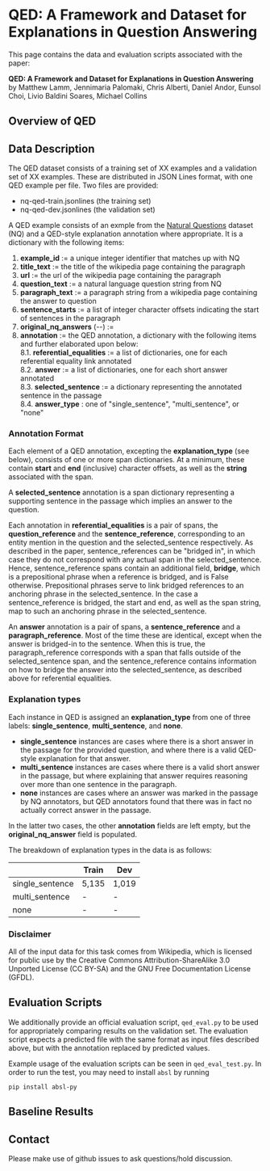 # QED: A Framework and Dataset for Explanations in Question Answering

This page contains the data and evaluation scripts associated with the paper:

**QED: A Framework and Dataset for Explanations in Question Answering**<br>
by Matthew Lamm, Jennimaria Palomaki, Chris Alberti, Daniel Andor, Eunsol Choi, Livio Baldini Soares, Michael Collins

## Overview of QED



## Data Description

The QED dataset consists of a training set of XX examples and a validation set of XX examples. These are distributed in JSON Lines format, with one QED example per file. Two files are provided:
* nq-qed-train.jsonlines (the training set)
* nq-qed-dev.jsonlines (the validation set)

A QED example consists of an exmple from the [Natural Questions](https://ai.google.com/research/NaturalQuestions) dataset (NQ) and a QED-style explanation annotation where appropriate. It is a dictionary with the following items:

1. **example_id** := a unique integer identifier that matches up with NQ<br>
1. **title_text** := the title of the wikipedia page containing the paragraph<br>
1. **url** := the url of the wikipedia page containing the paragraph<br>
1. **question_text** := a natural language question string from NQ<br>
1. **paragraph_text** := a paragraph string from a wikipedia page containing the answer to question<br>
1. **sentence_starts** := a list of integer character offsets indicating the start of sentences in the paragraph<br>
1. **original_nq_answers** (--) := <br>
1. **annotation** := the QED annotation, a dictionary with the following items and further elaborated upon below: <br>
    8.1. **referential_equalities** := a list of dictionaries, one for each referential equality link annotated <br>
    8.2. **answer** := a list of dictionaries, one for each short answer annotated <br>
    8.3. **selected_sentence** := a dictionary representing the annotated sentence in the passage<br>
    8.4. **answer_type** : one of "single_sentence", "multi_sentence", or "none"
    
### Annotation Format

Each element of a QED annotation, excepting the **explanation_type** (see below), consists of one or more span dictionaries. At a minimum, these contain **start** and **end** (inclusive) character offsets, as well as the **string** associated with the span. 

A **selected_sentence** annotation is a span dictionary representing a supporting sentence in the passage which implies an answer to the question.

Each annotation in **referential_equalities** is a pair of spans, the **question_reference** and the **sentence_reference**, corresponding to an entity mention in the question and the selected_sentence respectively. As described in the paper, sentence_references can be "bridged in", in which case they do not correspond with any actual span in the selected_sentence. Hence, sentence_reference spans contain an additional field, **bridge**, which is a prepositional phrase when a reference is bridged, and is False otherwise. Prepositional phrases serve to link bridged references to an anchoring phrase in the selected_sentence. In the case a sentence_reference is bridged, the start and end, as well as the span string, map to such an anchoring phrase in the selected_sentence.

An **answer** annotation is a pair of spans, a **sentence_reference** and a **paragraph_reference**. Most of the time these are identical, except when the answer is bridged-in to the sentence. When this is true, the paragraph_reference corresponds with a span that falls outside of the selected_sentence span, and the sentence_reference contains information on how to bridge the answer into the selected_sentence, as described above for referential equalities.

### Explanation types

Each instance in QED is assigned an **explanation_type** from one of three labels: **single_sentence**, **multi_sentence**, and **none**. 
* **single_sentence** instances are cases where there is a short answer in the passage for the provided question, and where there is a valid QED-style explanation for that answer. <br>
* **multi_sentence** instances are cases where there is a valid short answer in the passage, but where explaining that answer requires reasoning over more than one  sentence in the paragraph.<br>
* **none** instances are cases where an answer was marked in the passage by NQ annotators, but QED annotators found that there was in fact no actually correct answer in the passage.<br>

In the latter two cases, the other **annotation** fields are left empty, but the **original_nq_answer** field is populated.

The breakdown of explanation types in the data is as follows:

|                 |  Train  |  Dev   |
|---------------- |---------|--------
| single_sentence |  5,135  |  1,019 | 
| multi_sentence  |   -     |   -    |
| none            |   -     |   -    | 

### Disclaimer

All of the input data for this task comes from Wikipedia, which is licensed for public use by the Creative Commons Attribution-ShareAlike 3.0 Unported License (CC BY-SA) and the GNU Free Documentation License (GFDL).


## Evaluation Scripts

We additionally provide an official evaluation script, `qed_eval.py` to be used for appropriately comparing results on the validation set. The evaluation script expects a predicted file with the same format as input files described above, but with the annotation replaced by predicted values.

Example usage of the evaluation scripts can be seen in `qed_eval_test.py`. In order to run the test, you may need to install `absl` by running
    
    pip install absl-py

## Baseline Results

## Contact

Please make use of github issues to ask questions/hold discussion.
